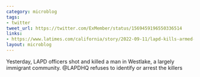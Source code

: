 ```yaml
---
category: microblog
tags:
- twitter
tweet_url: https://twitter.com/ExMember/status/1569459196550336514
links:
- https://www.latimes.com/california/story/2022-09-11/lapd-kills-armed-man-in-westlake
layout: microblog
---
```

Yesterday, LAPD officers shot and killed a man in Westlake, a largely immigrant community. @LAPDHQ refuses to identify or arrest the killers
